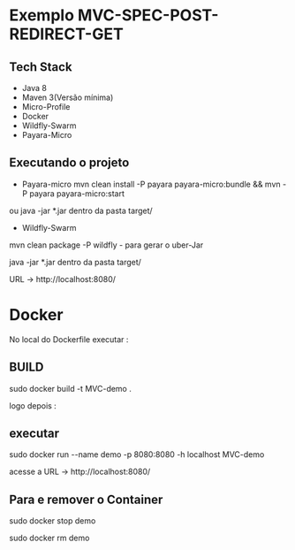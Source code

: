 # Exemplo MVC-SPEC-POST-REDIRECT-GET

## Tech Stack
* Java 8
* Maven 3(Versão mínima)
* Micro-Profile
* Docker
* Wildfly-Swarm
* Payara-Micro

## Executando o projeto

* Payara-micro
mvn clean install -P payara payara-micro:bundle && mvn -P payara payara-micro:start

ou java -jar *.jar dentro da pasta target/

* Wildfly-Swarm

mvn clean package -P wildfly - para gerar o uber-Jar

java -jar *.jar dentro da pasta target/

URL -> http://localhost:8080/

# Docker

No local do Dockerfile executar :

## BUILD 

sudo docker build -t MVC-demo . 

logo depois :

## executar

sudo docker run --name demo -p 8080:8080 -h localhost MVC-demo

acesse a URL -> http://localhost:8080/

## Para e remover o Container

sudo docker stop demo

sudo docker rm demo


